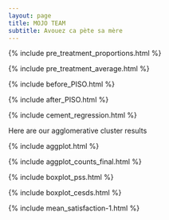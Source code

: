 ```yaml
---
layout: page
title: MOJO TEAM
subtitle: Avouez ca pète sa mère
---
```

{% include pre_treatment_proportions.html %}

{% include pre_treatment_average.html %}

{% include before_PISO.html %}

{% include after_PISO.html %}

{% include cement_regression.html %}

Here are our agglomerative cluster results

{% include aggplot.html %}

{% include aggplot_counts_final.html %}

{% include boxplot_pss.html %}

{% include boxplot_cesds.html %}

{% include mean_satisfaction-1.html %}


